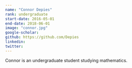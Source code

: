 ```yaml
---
name: "Connor Depies"
rank: undergraduate
start-date: 2016-05-01
end-date: 2018-06-01
image: "connor.jpg"
google-scholar:
github: https://github.com/Depies
linkedin:
twitter:
---
```


Connor is an undergraduate student studying mathematics.
